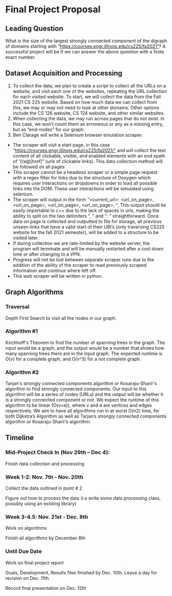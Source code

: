 # Final Project Proposal

## Leading Question
What is the size of the largest strongly connected component of the digraph of domains starting with “https://courses.engr.illinois.edu/cs225/fa2021”?
A successful project will be if we can answer the above question with a finite exact number.
## Dataset Acquisition and Processing
1. To collect the data, we plan to create a script to collect all the URLs on a website, and visit each one of the websites, repeating the URL collection for each visited website. To start, we will collect the data from the Fall 2021 CS 225 website. Based on how much data we can collect from this, we may or may not need to look at other domains. Other options include the CS 126 website, CS 124 website, and other similar websites. 
2. When collecting the data, we may run across pages that do not exist. In this case, we won’t count them as erroneous or any as a missing entry, but as “end-nodes” for our graph.
3. Ben Clarage will write a Selenium browser emulation scraper.
  - The scraper will visit a start page, in this case “https://courses.engr.illinois.edu/cs225/fa2021/” and will collect the text content of all clickable, visible, and enabled elements with an end xpath of “//a@[href]” (urls of clickable links). This data collection method will be followed on all pages
  - This scraper cannot be a headless scraper or a simple page request with a regex filter for links due to the structure of Doxygen which requires user interactions on dropdowns in order to load all possible links into the DOM. These user interactions will be simulated using selenium.
  - The scraper will output in the form “<current_url>: <url_on_page>, <url_on_page>, <url_on_page>, <url_on_page>, “. This output should be easily importable to c++ due to the lack of spaces in urls, making the ability to split on the two delimiters “, “ and “: “ straightforward. Once data on page is collected and outputted to file for storage, all previous unseen links that have a valid start of their URI’s (only traversing CS225 website for the fall 2021 semester), will be added to a structure to be visited later.
  - If during collection we are rate-limited by the website server, the program will terminate and will be manually restarted after a cool down time or after changing to a VPN.
  - Progress will not be lost between separate scraper runs due to the addition of the ability of the scraper to read previously scraped information and continue where left off.
  - This web scraper will be written in python. 


## Graph Algorithms
### Traversal
Depth First Search to visit all the nodes in our graph. 

### Algorithm #1
Kirchhoff's Theorem to find the number of spanning trees in the graph. The input would be a graph, and the output would be a number that shows how many spanning trees there are in the input graph. The expected runtime is O(v) for a complete graph, and O(v^3) for a not complete graph. 

### Algorithm #2
Tarjan's strongly connected components algorithm or Kosaraju-Sharir's algorithm to find strongly connected components. Our input to this algorithm will be a series of nodes (URLs) and the output will be whether it is a strongly connected component or not. We expect the runtime of this algorithm to be linear (O(v+e)), where v and e are vertices and edges respectively.
We aim to have all algorithms run in at worst O(n2) time, for both Dijkstra’s Algorithm as well as Tarjan’s strongly connected components algorithm or 
Kosaraju-Sharir’s algorithm.

## Timeline

### Mid-Project Check In (Nov 29th – Dec 4): 
Finish data collection and processing

### Week 1-2: Nov. 7th - Nov. 20th

Collect the data outlined in point # 2

Figure out how to process the data (i.e write some data processing class, possibly using an existing library)

### Week 3-4.5: Nov. 21st - Dec. 8th

Work on algorithms

Finish all algorithms by December 8th

### Until Due Date

Work on final project report

Goals, Development, Results files finished by Dec. 10th. Leave a day for revision on Dec. 11th. 

Record final presentation on Dec. 12th


